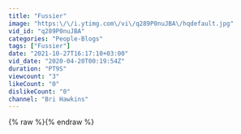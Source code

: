 ```yaml
---
title: "Fussier"
image: "https:\/\/i.ytimg.com\/vi\/q289P0nuJBA\/hqdefault.jpg"
vid_id: "q289P0nuJBA"
categories: "People-Blogs"
tags: ["Fussier"]
date: "2021-10-27T16:17:10+03:00"
vid_date: "2020-04-20T00:19:54Z"
duration: "PT9S"
viewcount: "3"
likeCount: "0"
dislikeCount: "0"
channel: "Bri Hawkins"
---
```

{% raw %}{% endraw %}
